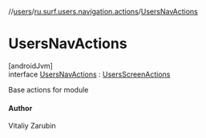 //[users](../../../index.md)/[ru.surf.users.navigation.actions](../index.md)/[UsersNavActions](index.md)

# UsersNavActions

[androidJvm]\
interface [UsersNavActions](index.md) : [UsersScreenActions](../../ru.surf.users.navigation.actions.impl/-users-screen-actions/index.md)

Base actions for module

#### Author

Vitaliy Zarubin
